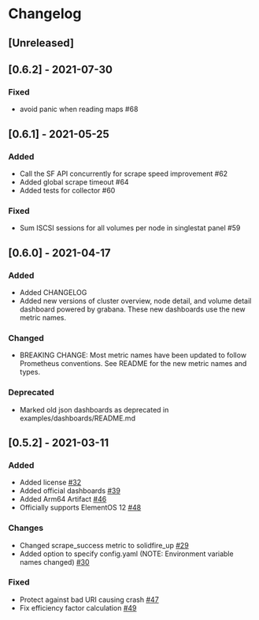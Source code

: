# Changelog
<!-- https://keepachangelog.com/en/1.0.0/

Types of Changes:
### Added - for new features.
### Changed - for changes in existing functionality.
### Deprecated - for soon-to-be removed features.
### Removed - for now removed features.
### Fixed - for any bug fixes.
### Security - in case of vulnerabilities.

Example Format Below:

## [0.0.7] - 2015-02-16
### Added
- Link, and make it obvious that date format is ISO 8601.

### Changed
- Clarified the section on "Is there a standard change log format?".

### Fixed
- Fix Markdown links to tag comparison URL with footnote-style links.
-->
## [Unreleased]
## [0.6.2] - 2021-07-30
### Fixed
- avoid panic when reading maps #68
## [0.6.1] - 2021-05-25
### Added
- Call the SF API concurrently for scrape speed improvement #62
- Added global scrape timeout #64
- Added tests for collector #60

### Fixed
- Sum ISCSI sessions for all volumes per node in singlestat panel #59 

## [0.6.0] - 2021-04-17
### Added
- Added CHANGELOG
- Added new versions of cluster overview, node detail, and volume detail dashboard powered by grabana. These new dashboards use the new metric names.
### Changed
- BREAKING CHANGE: Most metric names have been updated to follow Prometheus conventions. See README for the new metric names and types.

### Deprecated
- Marked old json dashboards as deprecated in examples/dashboards/README.md

## [0.5.2] - 2021-03-11

### Added
- Added license [#32](https://github.com/mjavier2k/solidfire-exporter/pull/32)
- Added official dashboards [#39](https://github.com/mjavier2k/solidfire-exporter/pull/39)
- Added Arm64 Artifact [#46](https://github.com/mjavier2k/solidfire-exporter/pull/46)
- Officially supports ElementOS 12 [#48](https://github.com/mjavier2k/solidfire-exporter/pull/48)

### Changes
- Changed scrape_success metric to solidfire_up [#29](https://github.com/mjavier2k/solidfire-exporter/pull/29)
- Added option to specify config.yaml (NOTE: Environment variable names changed) [#30](https://github.com/mjavier2k/solidfire-exporter/pull/30)

### Fixed
- Protect against bad URI causing crash [#47](https://github.com/mjavier2k/solidfire-exporter/pull/47)
- Fix efficiency factor calculation [#49](https://github.com/mjavier2k/solidfire-exporter/pull/49)
